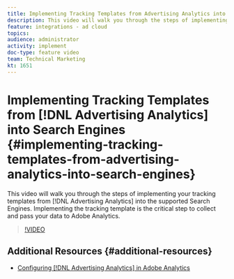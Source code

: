 ```yaml
---
title: Implementing Tracking Templates from Advertising Analytics into Search Engines
description: This video will walk you through the steps of implementing your tracking templates from Advertising Analytics into the supported Search Engines. Implementing the tracking template is the critical step to collect and pass your data to Adobe Analytics.
feature: integrations - ad cloud
topics: 
audience: administrator
activity: implement
doc-type: feature video
team: Technical Marketing
kt: 1651
---
```


# Implementing Tracking Templates from [!DNL Advertising Analytics] into Search Engines {#implementing-tracking-templates-from-advertising-analytics-into-search-engines}

This video will walk you through the steps of implementing your tracking templates from [!DNL Advertising Analytics] into the supported Search Engines. Implementing the tracking template is the critical step to collect and pass your data to Adobe Analytics.

>[!VIDEO](https://video.tv.adobe.com/v/23120/?quality=12)

## Additional Resources {#additional-resources}

* [Configuring [!DNL Advertising Analytics] in Adobe Analytics](https://helpx.adobe.com/analytics/kt/using/advertising-analytics-feature-video-configure.html)
